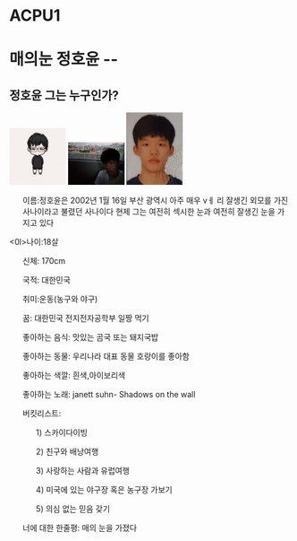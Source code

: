 # ACPU1
<html>
<head>
  <meta charset="utf-8">
</head>
<body>
  <h1><href="index.html"> 매의눈 정호윤 --</h1>
  <ol>
  </ol>
  <h2>정호윤 그는 누구인가?</h2>
  <img src="KakaoTalk_20190505_140403843.jpg" width="20%">
  <img src="KakaoTalk_20190505_140210138.jpg" width="20%">
  <img src="KakaoTalk_20190503_212751684.jpg" width="20%">
  <p>
<ol>이름:정호윤은 2002년 1월 16일 부산 광역시 아주 매우 vㅔ 리 잘생긴 외모를 가진 사나이라고 불렸던 사나이다 현제 그는 여전히 섹시한 눈과 여전히 잘생긴 눈을 가지고 있다 </ol>
<0l>나이:18살</ol>
<ol>신체: 170cm</ol>
<ol>국적: 대한민국</ol>
<ol>취미:운동(농구와 야구) </ol>
<ol>꿈: 대한민국 전지전자공학부 일짱 먹기 </ol>
<ol>좋아하는 음식: 맛있는 곰국 또는 돼지국밥 </ol>
<ol>좋아하는 동물: 우리나라 대표 동물 호랑이를 좋아함 </ol>
<ol>좋아하는 색깔: 흰색,아이보리색</ol>
<ol>좋아하는 노래: janett suhn- Shadows on the wall </ol>
<ol>버킷리스트:
  <ol>1) 스카이다이빙</ol>
<ol>  2) 친구와 배낭여행</ol>
<ol>  3) 사랑하는 사람과 유럽여행</ol>
<ol>  4) 미국에 있는 야구장 혹은 농구장 가보기</ol>
<ol>  5) 의심 없는 믿음 갖기</ol>
  </ol>
<ol> 너에 대한 한줄평: 매의 눈을 가졌다</oi>
  </p>
</body>
</html>

